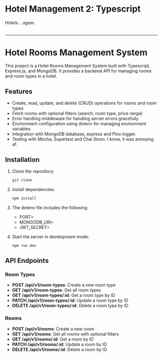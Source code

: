 # Hotel Management 2: Typescript
###### Hotels... again.
---

# Hotel Rooms Management System

This project is a Hotel Rooms Management System built with Typescript, Express.js, and MongoDB. It provides a backend API for managing rooms and room types in a hotel.

## Features

- Create, read, update, and delete (CRUD) operations for rooms and room types
- Fetch rooms with optional filters (search, room type, price range)
- Error handling middleware for handling server errors gracefully
- Environment configuration using dotenv for managing environment variables
- Integration with MongoDB database, express and Pino logger.
- Testing with Mocha, Supertest and Chai Sinon. I know, it was annoying af.

## Installation

1. Clone the repository:
   ```bash
   git clone 
   ```

2. Install dependencies:
   ```bash
   npm install
   ```
3. The dotenv file includes the following
   - PORT=<your port>
   - MONGODB_URI=<your mongo uri>
   - JWT_SECRET=<your jwt secret>
4. Start the server in development mode:
   ```bash
   npm run dev
   ```

## API Endpoints

### Room Types

- **POST /api/v1/room-types**: Create a new room type
- **GET /api/v1/room-types**: Get all room types
- **GET /api/v1/room-types/:id**: Get a room type by ID
- **PATCH /api/v1/room-types/:id**: Update a room type by ID
- **DELETE /api/v1/room-types/:id**: Delete a room type by ID

### Rooms

- **POST /api/v1/rooms**: Create a new room
- **GET /api/v1/rooms**: Get all rooms with optional filters
- **GET /api/v1/rooms/:id**: Get a room by ID
- **PATCH /api/v1/rooms/:id**: Update a room by ID
- **DELETE /api/v1/rooms/:id**: Delete a room by ID
```